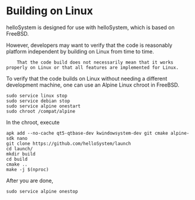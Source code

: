 # Building on Linux

helloSystem is designed for use with helloSystem, which is based on FreeBSD.

However, developers may want to verify that the code is reasonably platform independent by building on Linux from time to time.

``` .. note::
    That the code build does not necessarily mean that it works properly on Linux or that all features are implemented for Linux.
```

To verify that the code builds on Linux without needing a different development machine, one can use an Alpine Linux chroot in FreeBSD.

```
sudo service linux stop
sudo service debian stop
sudo service alpine onestart
sudo chroot /compat/alpine
```

In the chroot, execute

```
apk add --no-cache qt5-qtbase-dev kwindowsystem-dev git cmake alpine-sdk nano
git clone https://github.com/helloSystem/launch
cd launch/
mkdir build
cd build
cmake ..
make -j $(nproc)
```

After you are done, 

```
sudo service alpine onestop
```
